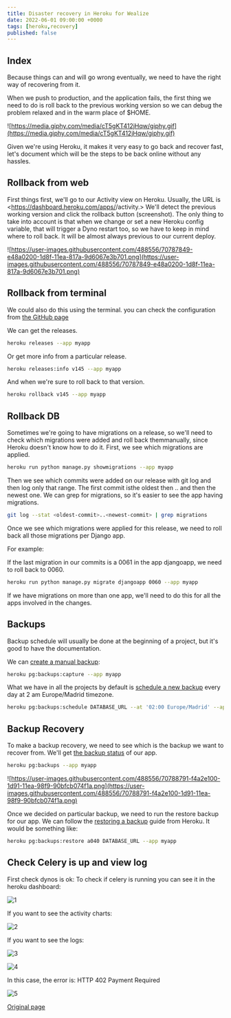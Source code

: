 ```yaml
---
title: Disaster recovery in Heroku for Wealize
date: 2022-06-01 09:00:00 +0000
tags: [heroku,recovery]
published: false
---
```


## Index

Because things can and will go wrong eventually, we need to have the right way of recovering from it.

When we push to production, and the application fails, the first thing we need to do is roll back to the previous working version so we can debug the problem relaxed and in the warm place of $HOME.

![https://media.giphy.com/media/cT5gKT412jHqw/giphy.gif](https://media.giphy.com/media/cT5gKT412jHqw/giphy.gif)

Given we're using Heroku, it makes it very easy to go back and recover fast, let's document which will be the steps to be back online without any hassles.

## Rollback from web

First things first, we'll go to our Activity view on Heroku. Usually, the URL is <https://dashboard.heroku.com/apps/<app-production>/activity.> We'll detect the previous working version and click the rollback button (screenshot). The only thing to take into account is that when we change or set a new Heroku config variable, that will trigger a Dyno restart too, so we have to keep in mind where to roll back. It will be almost always previous to our current deploy.

![https://user-images.githubusercontent.com/488556/70787849-e48a0200-1d8f-11ea-817a-9d6067e3b701.png](https://user-images.githubusercontent.com/488556/70787849-e48a0200-1d8f-11ea-817a-9d6067e3b701.png)

## Rollback from terminal

We could also do this using the terminal. you can check the configuration from [the GitHub page](https://blog.heroku.com/releases-and-rollbacks)

We can get the releases.

```bash
heroku releases --app myapp
```

Or get more info from a particular release.

```bash
heroku releases:info v145 --app myapp
```

And when we're sure to roll back to that version.

```bash
heroku rollback v145 --app myapp
```

## Rollback DB

Sometimes we're going to have migrations on a release, so we'll need to check which migrations were added and roll back themmanually, since Heroku doesn't know how to do it. First, we see which migrations are applied.

```bash
heroku run python manage.py showmigrations --app myapp
```

Then we see which commits were added on our release with git log and then log only that range. The first commit isthe oldest then .. and then the newest one. We can grep for migrations, so it's easier to see the app having migrations.

```bash
git log --stat <oldest-commit>..<newest-commit> | grep migrations
```

Once we see which migrations were applied for this release, we need to roll back all those migrations per Django app.

For example:

If the last migration in our commits is a 0061 in the app djangoapp, we need to roll back to 0060.

```bash
heroku run python manage.py migrate djangoapp 0060 --app myapp
```

If we have migrations on more than one app, we'll need to do this for all the apps involved in the changes.

## Backups

Backup schedule will usually be done at the beginning of a project, but it's good to have the documentation.

We can [create a manual backup](https://devcenter.heroku.com/articles/heroku-postgres-backups#creating-a-backup):

```bash
heroku pg:backups:capture --app myapp
```

What we have in all the projects by default is [schedule a new backup](https://devcenter.heroku.com/articles/heroku-postgres-backups#scheduling-backups) every day at 2 am Europe/Madrid timezone.

```bash
heroku pg:backups:schedule DATABASE_URL --at '02:00 Europe/Madrid' --app myapp
```

## Backup Recovery

To make a backup recovery, we need to see which is the backup we want to recover from. We'll get [the backup status](https://devcenter.heroku.com/articles/heroku-postgres-backups#checking-backup-status) of our app.

```bash
heroku pg:backups --app myapp
```

![https://user-images.githubusercontent.com/488556/70788791-f4a2e100-1d91-11ea-98f9-90bfcb074f1a.png](https://user-images.githubusercontent.com/488556/70788791-f4a2e100-1d91-11ea-98f9-90bfcb074f1a.png)

Once we decided on particular backup, we need to run the restore backup for our app. We can follow the [restoring a backup](https://devcenter.heroku.com/articles/heroku-postgres-backups#restoring-backups) guide from Heroku. It would be something like:

```bash
heroku pg:backups:restore a040 DATABASE_URL --app myapp
```

## Check Celery is up and view log

First check dynos is ok: To check if celery is running you can see it in the heroku dashboard:

![1](https://user-images.githubusercontent.com/488556/210351269-570992c7-7257-4b6e-9506-2f897f532c6b.png)

If you want to see the activity charts:

![2](https://user-images.githubusercontent.com/488556/210351279-bb7f436e-9dd1-439f-b7a5-2604da60bc6f.png)

If you want to see the logs:

![3](https://user-images.githubusercontent.com/488556/210351277-c234e701-d3c1-409c-8b9c-ba51a971ddf1.png)

![4](https://user-images.githubusercontent.com/488556/210351275-1103f677-22b3-4092-94fb-1426f32ddd27.png)

In this case, the error is:  HTTP 402 Payment Required

![5](https://user-images.githubusercontent.com/488556/210351273-741e2cb1-ea87-4a51-9201-9350c8e9061a.png)


[Original page](https://javaguirre.notion.site/Disaster-Recovery-Heroku-67ddfb8771d64aa9a3c73776df0cd127)
